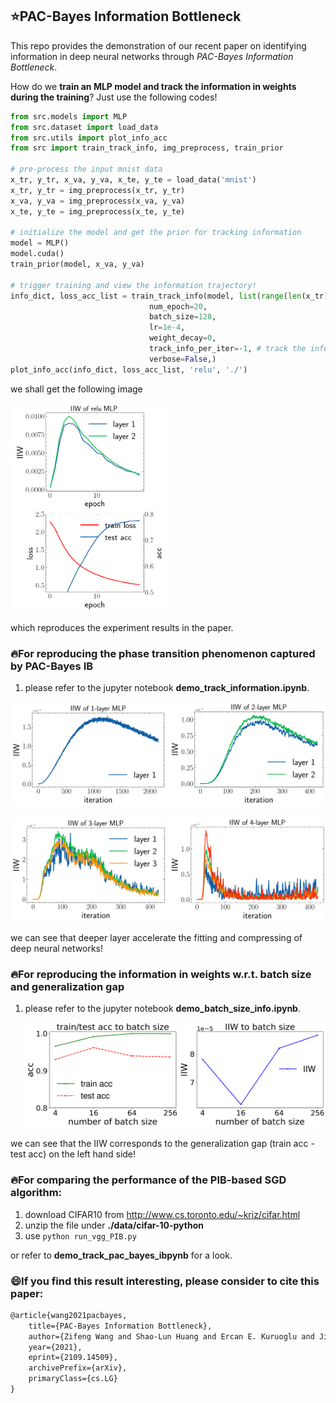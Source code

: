 

## :star:PAC-Bayes Information Bottleneck

This repo provides the demonstration of our recent paper on identifying information in deep neural networks through *PAC-Bayes Information Bottleneck*.

How do we **train an MLP model and track the information in weights during the training**? Just use the following codes!

```python
from src.models import MLP
from src.dataset import load_data
from src.utils import plot_info_acc
from src import train_track_info, img_preprocess, train_prior

# pre-process the input mnist data
x_tr, y_tr, x_va, y_va, x_te, y_te = load_data('mnist')
x_tr, y_tr = img_preprocess(x_tr, y_tr)
x_va, y_va = img_preprocess(x_va, y_va)
x_te, y_te = img_preprocess(x_te, y_te)

# initialize the model and get the prior for tracking information
model = MLP()
model.cuda()
train_prior(model, x_va, y_va)

# trigger training and view the information trajectory!
info_dict, loss_acc_list = train_track_info(model, list(range(len(x_tr))), x_tr, y_tr, x_va, y_va, 
                               num_epoch=20,
                               batch_size=128, 
                               lr=1e-4,
                               weight_decay=0,
                               track_info_per_iter=-1, # track the information after how many iterations
                               verbose=False,)
plot_info_acc(info_dict, loss_acc_list, 'relu', './')
```

we shall get the following image

<p float="left">
  <img src="./figure/relu_acc_loss.png" width="250" />
</p>

which reproduces the experiment results in the paper.



### :fire:For reproducing the phase transition phenomenon captured by PAC-Bayes IB

1. please refer to the jupyter notebook **demo_track_information.ipynb**.

<p float="left">
  <img src="./figure/mlp_1_info.png" width="250" />
  <img src="./figure/mlp_2_info.png" width="250" />
</p>

<p float="left">
  <img src="./figure/mlp_3_info.png" width="250" />
  <img src="./figure/mlp_4_info.png" width="250" />
</p>

we can see that deeper layer accelerate the fitting and compressing of deep neural networks!



### :fire:For reproducing the information in weights w.r.t. batch size and generalization gap

1. please refer to the jupyter notebook **demo_batch_size_info.ipynb**.

   <p float="left">
     <img src="./figure/info_batch_size.png" width="600" />
   </p>

we can see that the IIW corresponds to the generalization gap (train acc - test acc) on the left hand side!



### :fire:For comparing the performance of the PIB-based SGD algorithm:

1. download CIFAR10 from http://www.cs.toronto.edu/~kriz/cifar.html
2. unzip the file under **./data/cifar-10-python**
3. use `python run_vgg_PIB.py`


or refer to **demo_track_pac_bayes_ibpynb** for a look.



### :smile:If you find this result interesting, please consider to cite this paper:

```latex
@article{wang2021pacbayes,
    title={PAC-Bayes Information Bottleneck},
    author={Zifeng Wang and Shao-Lun Huang and Ercan E. Kuruoglu and Jimeng Sun and Xi Chen and Yefeng Zheng},
    year={2021},
    eprint={2109.14509},
    archivePrefix={arXiv},
    primaryClass={cs.LG}
}
```

